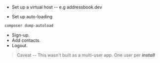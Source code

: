 
- Set up a virtual host -- e.g addressbook.dev

- Set up auto-loading
 
```bash
composer dump-autoload
```

- Sign-up.
- Add contacts.
- Logout.

> Caveat -- This wasn't built as a multi-user app. One user per ___install___